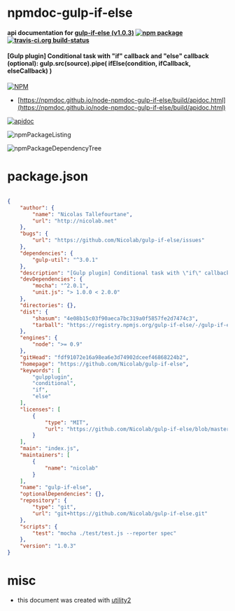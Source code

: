 # npmdoc-gulp-if-else

#### api documentation for  [gulp-if-else (v1.0.3)](https://github.com/Nicolab/gulp-if-else)  [![npm package](https://img.shields.io/npm/v/npmdoc-gulp-if-else.svg?style=flat-square)](https://www.npmjs.org/package/npmdoc-gulp-if-else) [![travis-ci.org build-status](https://api.travis-ci.org/npmdoc/node-npmdoc-gulp-if-else.svg)](https://travis-ci.org/npmdoc/node-npmdoc-gulp-if-else)

#### [Gulp plugin] Conditional task with "if" callback and "else" callback (optional): gulp.src(source).pipe( ifElse(condition, ifCallback, elseCallback) )

[![NPM](https://nodei.co/npm/gulp-if-else.png?downloads=true&downloadRank=true&stars=true)](https://www.npmjs.com/package/gulp-if-else)

- [https://npmdoc.github.io/node-npmdoc-gulp-if-else/build/apidoc.html](https://npmdoc.github.io/node-npmdoc-gulp-if-else/build/apidoc.html)

[![apidoc](https://npmdoc.github.io/node-npmdoc-gulp-if-else/build/screenCapture.buildCi.browser.%252Ftmp%252Fbuild%252Fapidoc.html.png)](https://npmdoc.github.io/node-npmdoc-gulp-if-else/build/apidoc.html)

![npmPackageListing](https://npmdoc.github.io/node-npmdoc-gulp-if-else/build/screenCapture.npmPackageListing.svg)

![npmPackageDependencyTree](https://npmdoc.github.io/node-npmdoc-gulp-if-else/build/screenCapture.npmPackageDependencyTree.svg)



# package.json

```json

{
    "author": {
        "name": "Nicolas Tallefourtane",
        "url": "http://nicolab.net"
    },
    "bugs": {
        "url": "https://github.com/Nicolab/gulp-if-else/issues"
    },
    "dependencies": {
        "gulp-util": "^3.0.1"
    },
    "description": "[Gulp plugin] Conditional task with \"if\" callback and \"else\" callback (optional): gulp.src(source).pipe( ifElse(condition, ifCallback, elseCallback) )",
    "devDependencies": {
        "mocha": "^2.0.1",
        "unit.js": "> 1.0.0 < 2.0.0"
    },
    "directories": {},
    "dist": {
        "shasum": "4e08b15c03f90aeca7bc319a0f5857fe2d7474c3",
        "tarball": "https://registry.npmjs.org/gulp-if-else/-/gulp-if-else-1.0.3.tgz"
    },
    "engines": {
        "node": ">= 0.9"
    },
    "gitHead": "fdf91072e16a98ea6e3d74902dceef46868224b2",
    "homepage": "https://github.com/Nicolab/gulp-if-else",
    "keywords": [
        "gulpplugin",
        "conditional",
        "if",
        "else"
    ],
    "licenses": [
        {
            "type": "MIT",
            "url": "https://github.com/Nicolab/gulp-if-else/blob/master/LICENSE"
        }
    ],
    "main": "index.js",
    "maintainers": [
        {
            "name": "nicolab"
        }
    ],
    "name": "gulp-if-else",
    "optionalDependencies": {},
    "repository": {
        "type": "git",
        "url": "git+https://github.com/Nicolab/gulp-if-else.git"
    },
    "scripts": {
        "test": "mocha ./test/test.js --reporter spec"
    },
    "version": "1.0.3"
}
```



# misc
- this document was created with [utility2](https://github.com/kaizhu256/node-utility2)
